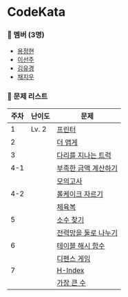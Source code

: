 # CodeKata

### 👥 멤버 (3명)

- [용정현](https://github.com/yongbro)
- [이선주](https://github.com/sunjoolee)
- [김유경](https://github.com/ugaemi)
- [채지우](https://github.com/whoisjujube)

### 🤨 문제 리스트

| 주차  | 난이도   | 문제                                                                                |
|-----|-------|-----------------------------------------------------------------------------------|
| 1 | Lv. 2 | [프린터](https://school.programmers.co.kr/learn/courses/30/lessons/42587)    |
| 2 | | [더 맵게](https://school.programmers.co.kr/learn/courses/30/lessons/42626)    |
| 3 | | [다리를 지나는 트럭](https://school.programmers.co.kr/learn/courses/30/lessons/42583)    |
| 4-1 | | [부족한 금액 계산하기](https://school.programmers.co.kr/learn/courses/30/lessons/82612)    |
| | | [모의고사](https://school.programmers.co.kr/learn/courses/30/lessons/42840)    |
| 4-2 | | [롤케이크 자르기](https://school.programmers.co.kr/learn/courses/30/lessons/132265)    |
| | | [체육복](https://school.programmers.co.kr/learn/courses/30/lessons/42862)    |
| 5 | | [소수 찾기](https://school.programmers.co.kr/learn/courses/30/lessons/42839)    |
| | | [전력망을 둘로 나누기](https://school.programmers.co.kr/learn/courses/30/lessons/86971)    |
| 6 | | [테이블 해시 함수](https://school.programmers.co.kr/learn/courses/30/lessons/147354)    |
| | | [디펜스 게임](https://school.programmers.co.kr/learn/courses/30/lessons/142085)    |
| 7 | | [H-Index](https://school.programmers.co.kr/learn/courses/30/lessons/42747)    |
| | | [가장 큰 수](https://school.programmers.co.kr/learn/courses/30/lessons/42746)    |


